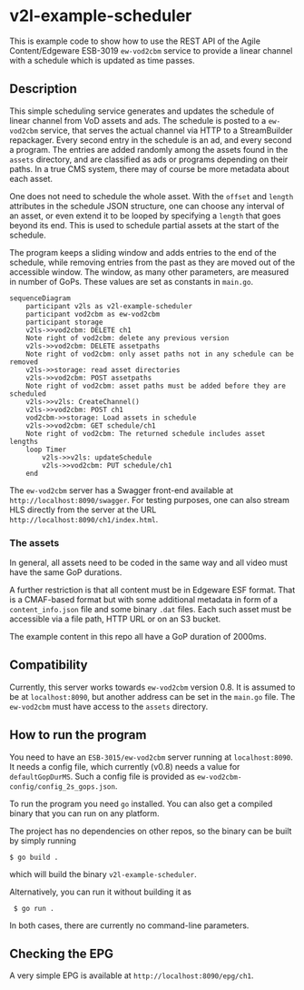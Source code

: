 # v2l-example-scheduler

This is example code to show how to use the REST API of
the Agile Content/Edgeware ESB-3019 `ew-vod2cbm` service to
provide a linear channel with a schedule which is updated as time passes.

## Description

This simple scheduling service generates and updates the schedule of linear channel
from VoD assets and ads. The schedule is posted to a `ew-vod2cbm` service,
that serves the actual channel via HTTP to a StreamBuilder repackager.
Every second entry in the schedule is an ad, and every second a program.
The entries are added randomly among the assets found in the `assets` directory, and are classified as ads or programs depending on their paths. In a true CMS
system, there may of course be more metadata about each asset.

One does not need to schedule the whole asset. With the `offset` and
`length` attributes in the schedule JSON structure, one can choose any
interval of an asset, or even extend it to be looped by specifying
a `length` that goes beyond its end. This is used to schedule partial assets
at the start of the schedule.

The program keeps a sliding window and adds entries to the end of the
schedule, while removing entries from the past as they are moved out
of the accessible window. The window, as many other parameters, are
measured in number of GoPs. These values are set as constants in
`main.go`.

```mermaid
sequenceDiagram
    participant v2ls as v2l-example-scheduler
    participant vod2cbm as ew-vod2cbm
    participant storage
    v2ls->>vod2cbm: DELETE ch1
    Note right of vod2cbm: delete any previous version
    v2ls->>vod2cbm: DELETE assetpaths
    Note right of vod2cbm: only asset paths not in any schedule can be removed
    v2ls->>storage: read asset directories
    v2ls->>vod2cbm: POST assetpaths
    Note right of vod2cbm: asset paths must be added before they are scheduled
    v2ls->>v2ls: CreateChannel()
    v2ls->>vod2cbm: POST ch1
    vod2cbm->>storage: Load assets in schedule
    v2ls->>vod2cbm: GET schedule/ch1
    Note right of vod2cbm: The returned schedule includes asset lengths
    loop Timer
        v2ls->>v2ls: updateSchedule
        v2ls->>vod2cbm: PUT schedule/ch1
    end
```

The `ew-vod2cbm` server has a Swagger front-end available at
`http://localhost:8090/swagger`. For testing purposes, one can also stream HLS directly from the server at the URL `http://localhost:8090/ch1/index.html`.

### The assets

In general, all assets need to be coded in the same way and all video must have
the same GoP durations.

A further restriction is that all content must be in Edgeware ESF format. That is
a CMAF-based format but with some additional metadata in form of a
`content_info.json` file and some binary `.dat` files. Each such asset must be accessible
via a file path, HTTP URL or on an S3 bucket.

The example content in this repo all have a GoP duration of 2000ms.

## Compatibility

Currently, this server works towards `ew-vod2cbm` version 0.8. It is assumed to be at
`localhost:8090`, but another address can be set in the `main.go` file.
The `ew-vod2cbm` must have access to the `assets` directory.


## How to run the program

You need to have an `ESB-3015/ew-vod2cbm` server running at `localhost:8090`. It needs a config file, which currently (v0.8) needs
a value for `defaultGopDurMS`. Such a config file is provided as
`ew-vod2cbm-config/config_2s_gops.json`.

To run the program you need `go` installed. You can also get a compiled binary that you can
run on any platform.

The project has no dependencies on other repos, so the binary can be built by simply running

    $ go build .

which will build the binary `v2l-example-scheduler`.

Alternatively, you can run it without building it as

     $ go run .

In both cases, there are currently no command-line parameters.

## Checking the EPG

A very simple EPG is available at `http://localhost:8090/epg/ch1`.